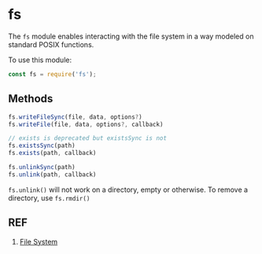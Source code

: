 # fs

The `fs` module enables interacting with the file system in a way modeled on standard POSIX functions.

To use this module:

```js
const fs = require('fs');
```

## Methods

```js
fs.writeFileSync(file, data, options?)
fs.writeFile(file, data, options?, callback)

// exists is deprecated but existsSync is not
fs.existsSync(path)
fs.exists(path, callback)

fs.unlinkSync(path)
fs.unlink(path, callback)
```

`fs.unlink()` will not work on a directory, empty or otherwise. To remove a directory, use `fs.rmdir()`

## REF

1. [File System](https://nodejs.org/api/fs.html)
